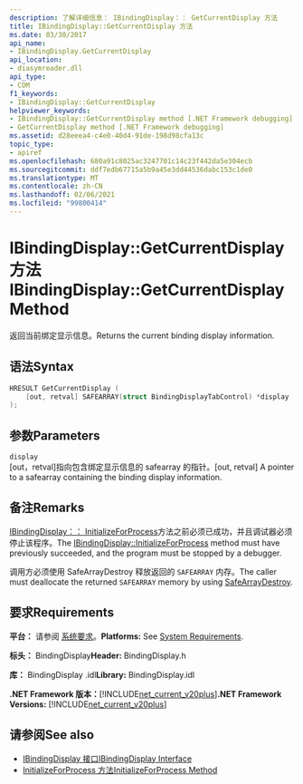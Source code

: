 ```yaml
---
description: 了解详细信息： IBindingDisplay：： GetCurrentDisplay 方法
title: IBindingDisplay::GetCurrentDisplay 方法
ms.date: 03/30/2017
api_name:
- IBindingDisplay.GetCurrentDisplay
api_location:
- diasymreader.dll
api_type:
- COM
f1_keywords:
- IBindingDisplay::GetCurrentDisplay
helpviewer_keywords:
- IBindingDisplay::GetCurrentDisplay method [.NET Framework debugging]
- GetCurrentDisplay method [.NET Framework debugging]
ms.assetid: d28eeea4-c4e0-40d4-91de-198d98cfa13c
topic_type:
- apiref
ms.openlocfilehash: 680a91c8025ac3247701c14c23f442da5e304ecb
ms.sourcegitcommit: ddf7edb67715a5b9a45e3dd44536dabc153c1de0
ms.translationtype: MT
ms.contentlocale: zh-CN
ms.lasthandoff: 02/06/2021
ms.locfileid: "99800414"
---
```

# <a name="ibindingdisplaygetcurrentdisplay-method"></a><span data-ttu-id="d8c89-103">IBindingDisplay::GetCurrentDisplay 方法</span><span class="sxs-lookup"><span data-stu-id="d8c89-103">IBindingDisplay::GetCurrentDisplay Method</span></span>

<span data-ttu-id="d8c89-104">返回当前绑定显示信息。</span><span class="sxs-lookup"><span data-stu-id="d8c89-104">Returns the current binding display information.</span></span>  
  
## <a name="syntax"></a><span data-ttu-id="d8c89-105">语法</span><span class="sxs-lookup"><span data-stu-id="d8c89-105">Syntax</span></span>  
  
```cpp  
HRESULT GetCurrentDisplay (  
    [out, retval] SAFEARRAY(struct BindingDisplayTabControl) *display  
);  
```  
  
## <a name="parameters"></a><span data-ttu-id="d8c89-106">参数</span><span class="sxs-lookup"><span data-stu-id="d8c89-106">Parameters</span></span>  

 `display`  
 <span data-ttu-id="d8c89-107">[out，retval]指向包含绑定显示信息的 safearray 的指针。</span><span class="sxs-lookup"><span data-stu-id="d8c89-107">[out, retval] A pointer to a safearray containing the binding display information.</span></span>  
  
## <a name="remarks"></a><span data-ttu-id="d8c89-108">备注</span><span class="sxs-lookup"><span data-stu-id="d8c89-108">Remarks</span></span>  

 <span data-ttu-id="d8c89-109">[IBindingDisplay：： InitializeForProcess](ibindingdisplay-initializeforprocess-method.md)方法之前必须已成功，并且调试器必须停止该程序。</span><span class="sxs-lookup"><span data-stu-id="d8c89-109">The [IBindingDisplay::InitializeForProcess](ibindingdisplay-initializeforprocess-method.md) method must have previously succeeded, and the program must be stopped by a debugger.</span></span>  
  
 <span data-ttu-id="d8c89-110">调用方必须使用 SafeArrayDestroy 释放返回的 `SAFEARRAY` 内存[](/previous-versions/windows/desktop/api/oleauto/nf-oleauto-safearraydestroy)。</span><span class="sxs-lookup"><span data-stu-id="d8c89-110">The caller must deallocate the returned `SAFEARRAY` memory by using [SafeArrayDestroy](/previous-versions/windows/desktop/api/oleauto/nf-oleauto-safearraydestroy).</span></span>  
  
## <a name="requirements"></a><span data-ttu-id="d8c89-111">要求</span><span class="sxs-lookup"><span data-stu-id="d8c89-111">Requirements</span></span>  

 <span data-ttu-id="d8c89-112">**平台：** 请参阅 [系统要求](../../get-started/system-requirements.md)。</span><span class="sxs-lookup"><span data-stu-id="d8c89-112">**Platforms:** See [System Requirements](../../get-started/system-requirements.md).</span></span>  
  
 <span data-ttu-id="d8c89-113">**标头：** BindingDisplay</span><span class="sxs-lookup"><span data-stu-id="d8c89-113">**Header:** BindingDisplay.h</span></span>  
  
 <span data-ttu-id="d8c89-114">**库：** BindingDisplay .idl</span><span class="sxs-lookup"><span data-stu-id="d8c89-114">**Library:** BindingDisplay.idl</span></span>  
  
 <span data-ttu-id="d8c89-115">**.NET Framework 版本：**[!INCLUDE[net_current_v20plus](../../../../includes/net-current-v20plus-md.md)]</span><span class="sxs-lookup"><span data-stu-id="d8c89-115">**.NET Framework Versions:** [!INCLUDE[net_current_v20plus](../../../../includes/net-current-v20plus-md.md)]</span></span>  
  
## <a name="see-also"></a><span data-ttu-id="d8c89-116">请参阅</span><span class="sxs-lookup"><span data-stu-id="d8c89-116">See also</span></span>

- [<span data-ttu-id="d8c89-117">IBindingDisplay 接口</span><span class="sxs-lookup"><span data-stu-id="d8c89-117">IBindingDisplay Interface</span></span>](ibindingdisplay-interface.md)
- [<span data-ttu-id="d8c89-118">InitializeForProcess 方法</span><span class="sxs-lookup"><span data-stu-id="d8c89-118">InitializeForProcess Method</span></span>](ibindingdisplay-initializeforprocess-method.md)
